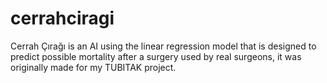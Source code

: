 # cerrahciragi
Cerrah Çırağı is an AI using the linear regression model that is designed to predict possible mortality after a surgery used by real surgeons, it was originally made for my TUBITAK project.
